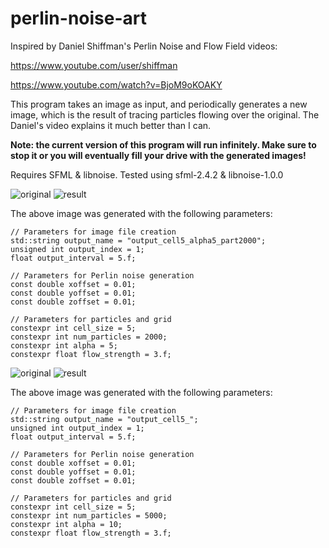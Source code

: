 # perlin-noise-art

Inspired by Daniel Shiffman's Perlin Noise and Flow Field videos:

https://www.youtube.com/user/shiffman

https://www.youtube.com/watch?v=BjoM9oKOAKY

This program takes an image as input, and periodically generates a new image, which is the result of tracing particles flowing
over the original. The Daniel's video explains it much better than I can.

**Note: the current version of this program will run infinitely.
Make sure to stop it or you will eventually fill your drive with the generated images!**

Requires SFML & libnoise.
Tested using sfml-2.4.2 & libnoise-1.0.0
    
![original](http://i.imgur.com/3wp8eIC.jpg)
![result](http://i.imgur.com/2MoixtO.jpg)

The above image was generated with the following parameters:

    // Parameters for image file creation
    std::string output_name = "output_cell5_alpha5_part2000";
    unsigned int output_index = 1;
    float output_interval = 5.f;

    // Parameters for Perlin noise generation
    const double xoffset = 0.01;
    const double yoffset = 0.01;
    const double zoffset = 0.01;

    // Parameters for particles and grid
    constexpr int cell_size = 5;
    constexpr int num_particles = 2000;
    constexpr int alpha = 5;
    constexpr float flow_strength = 3.f;

![original](http://i.imgur.com/KKqkHbg.jpg)
![result](http://i.imgur.com/Bo5QVSr.jpg)

The above image was generated with the following parameters:

    // Parameters for image file creation
    std::string output_name = "output_cell5_";
    unsigned int output_index = 1;
    float output_interval = 5.f;

    // Parameters for Perlin noise generation
    const double xoffset = 0.01;
    const double yoffset = 0.01;
    const double zoffset = 0.01;

    // Parameters for particles and grid
    constexpr int cell_size = 5;
    constexpr int num_particles = 5000;
    constexpr int alpha = 10;
    constexpr float flow_strength = 3.f;
